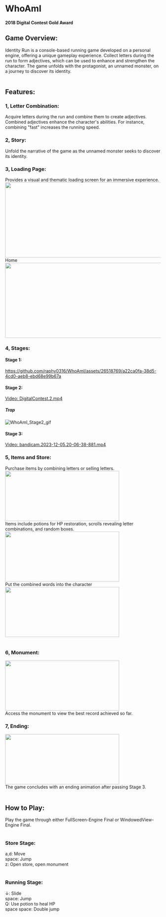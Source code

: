 # WhoAmI
#### 2018 Digital Contest Gold Award<br>
## Game Overview:<br>
Identity Run is a console-based running game developed on a personal engine, offering a unique gameplay experience. Collect letters during the run to form adjectives, which can be used to enhance and strengthen the character. The game unfolds with the protagonist, an unnamed monster, on a journey to discover its identity.<br>
<br>
## Features:<br>
### 1, Letter Combination:<br>
Acquire letters during the run and combine them to create adjectives.<br>
Combined adjectives enhance the character's abilities. For instance, combining "fast" increases the running speed.<br>
### 2, Story:<br>
Unfold the narrative of the game as the unnamed monster seeks to discover its identity.<br>
### 3, Loading Page:<br>
Provides a visual and thematic loading screen for an immersive experience.<br>
<img src="https://github.com/raphy0316/WhoAmI/assets/26518769/6f914b76-bfa3-4522-89cb-0cd213cdb17a" width="553" height="243"/><br>
 Home <br>
<img src="https://github.com/raphy0316/WhoAmI/assets/26518769/92fd0329-1aec-4222-8e2e-50c7d3ff4984" width="553" height="243"/><br>
### 4, Stages:<br>
#### Stage 1:<br>

https://github.com/raphy0316/WhoAmI/assets/26518769/a22ca0fa-38d5-4cd0-aeb8-ebd68e99b67a

#### Stage 2:

[Video: DigitalContest.2.mp4](https://github.com/raphy0316/WhoAmI/assets/26518769/e8e0285a-11b7-458c-ad88-19fb7030b386)

##### Trap<br>
![WhoAmI_Stage2_gif](https://github.com/raphy0316/WhoAmI/assets/26518769/9274f5a3-0018-408b-8939-93128a1bb7e4)
#### Stage 3:

[Video: bandicam.2023-12-05.20-06-38-881.mp4](https://github.com/raphy0316/WhoAmI/assets/26518769/04d5b877-db44-4aeb-8953-6844affeb57e)

### 5, Items and Store:<br>
Purchase items by combining letters or selling letters.<br>
<img src="https://github.com/raphy0316/WhoAmI/assets/26518769/5feebe47-3069-4118-b0aa-cfac1082ab4f" width="369" height="162"/><br>
Items include potions for HP restoration, scrolls revealing letter combinations, and random boxes.<br>
<img src="https://github.com/raphy0316/WhoAmI/assets/26518769/af1141a7-6efa-4a39-a8a9-3bb113960b0c" width="369" height="162"/><br>
Put the combined words into the character<br>
<img src="https://github.com/raphy0316/WhoAmI/assets/26518769/686065b8-0655-4f2e-99d9-d266bc0ebb13" width="369" height="162"/><br>
<br>
### 6, Monument:<br>
<img src="https://github.com/raphy0316/WhoAmI/assets/26518769/5a749be8-92f3-4734-b2c5-3149ce1d25be" width="369" height="162"/><br>
Access the monument to view the best record achieved so far.<br>
### 7, Ending:<br>
<img src="https://github.com/raphy0316/WhoAmI/assets/26518769/4311ef9b-49cd-4034-9ab3-8c799baa1f14" width="369" height="162"/><br>
The game concludes with an ending animation after passing Stage 3.<br>
<br>
## How to Play:<br>
Play the game through either FullScreen-Engine Final or WindowedView-Engine Final.<br>
<br>
### Store Stage:<br>
a,d: Move<br>
space: Jump<br>
z: Open store, open monument<br>
<br>
### Running Stage:<br>
↓: Slide<br>
space: Jump<br>
Q: Use potion to heal HP<br>
space space: Double jump<br>
